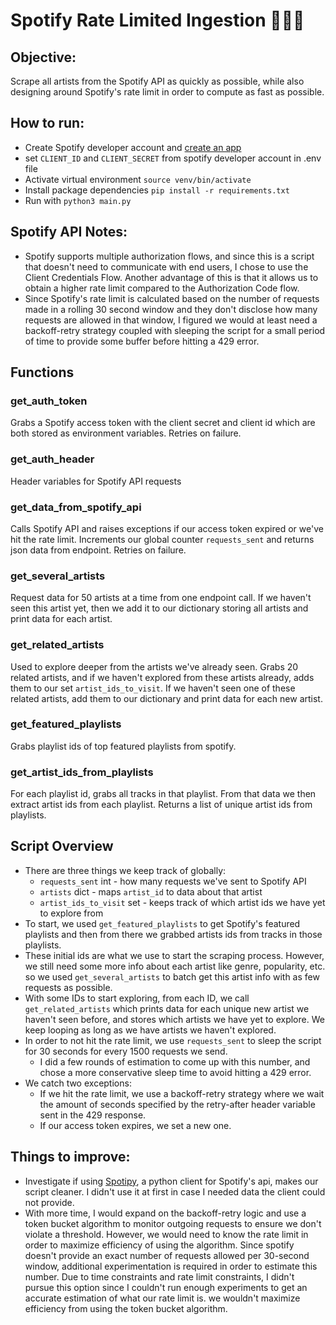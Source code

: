 # Spotify Rate Limited Ingestion 🎵✨🎶

## Objective:
Scrape all artists from the Spotify API as quickly as possible, while also designing
around Spotify's rate limit in order to compute as fast as possible.

## How to run: 
* Create Spotify developer account and [create an app](https://developer.spotify.com/dashboard/applications) 
* set `CLIENT_ID` and `CLIENT_SECRET` from spotify developer account in .env file
* Activate virtual environment `source venv/bin/activate`
* Install package dependencies `pip install -r requirements.txt`
* Run with `python3 main.py`

## Spotify API Notes:
* Spotify supports multiple authorization flows, and since this is a script that doesn't
need to communicate with end users, I chose to use the Client Credentials Flow. Another
advantage of this is that it allows us to obtain a higher rate limit compared to the 
Authorization Code flow.
* Since Spotify's rate limit is calculated based on the number of requests made in a rolling 30 
second window and they don't disclose how many requests are allowed in that window, I
figured we would at least need a backoff-retry strategy coupled with sleeping the script for 
a small period of time to provide some buffer before hitting a 429 error.

## Functions 
### get_auth_token
Grabs a Spotify access token with the client secret and client id which are both stored as
environment variables. Retries on failure.

### get_auth_header
Header variables for Spotify API requests

### get_data_from_spotify_api
Calls Spotify API and raises exceptions if our access token expired or we've hit the rate limit. 
Increments our global counter `requests_sent` and returns json data from endpoint. 
Retries on failure. 

### get_several_artists
Request data for 50 artists at a time from one endpoint call. If we haven't seen this artist yet,
then we add it to our dictionary storing all artists and print data for each artist.

### get_related_artists
Used to explore deeper from the artists we've already seen. Grabs 20 related artists, and if we
haven't explored from these artists already, adds them to our set `artist_ids_to_visit`. If we
haven't seen one of these related artists, add them to our dictionary and print data for each
new artist. 

### get_featured_playlists
Grabs playlist ids of top featured playlists from spotify.

### get_artist_ids_from_playlists
For each playlist id, grabs all tracks in that playlist. From that data we then extract
artist ids from each playlist. Returns a list of unique artist ids from playlists. 

## Script Overview
* There are three things we keep track of globally: 
  * `requests_sent` int - how many requests we've sent to Spotify API
  * `artists` dict - maps `artist_id` to data about that artist
  * `artist_ids_to_visit` set - keeps track of which artist ids we have yet to explore from
* To start, we used `get_featured_playlists` to get Spotify's featured playlists
and then from there we grabbed artists ids from tracks in those playlists.
* These initial ids are what we use to start the scraping process. However, we still need some more
info about each artist like genre, popularity, etc. so we used `get_several_artists` to batch 
get this artist info with as few requests as possible.
* With some IDs to start exploring, from each ID, we call `get_related_artists` which prints data
for each unique new artist we haven't seen before, and stores which artists we have yet to explore. We
keep looping as long as we have artists we haven't explored. 
* In order to not hit the rate limit, we use `requests_sent` to sleep the script for 30 seconds 
for every 1500 requests we send. 
  * I did a few rounds of estimation to come up with this number, and chose a more conservative sleep
  time to avoid hitting a 429 error.
* We catch two exceptions: 
  * If we hit the rate limit, we use a backoff-retry strategy where we wait the amount of seconds
  specified by the retry-after header variable sent in the 429 response. 
  * If our access token expires, we set a new one. 


## Things to improve: 
* Investigate if using [Spotipy](https://spotipy.readthedocs.io/en/2.21.0/), a python client for Spotify's api,
makes our script cleaner. I didn't use it at first in case I needed data the client could not provide. 
* With more time, I would expand on the backoff-retry logic and use a token bucket algorithm to 
monitor outgoing requests to ensure we don't violate a threshold. However, we would need to know the rate 
limit in order to maximize efficiency of using the algorithm. Since spotify doesn't provide an
exact number of requests allowed per 30-second window, additional experimentation is required in order
to estimate this number. Due to time constraints and rate limit constraints, I didn't pursue this option since
I couldn't run enough experiments to get an accurate estimation of what our rate limit is.
we wouldn't maximize efficiency from using the token bucket algorithm. 